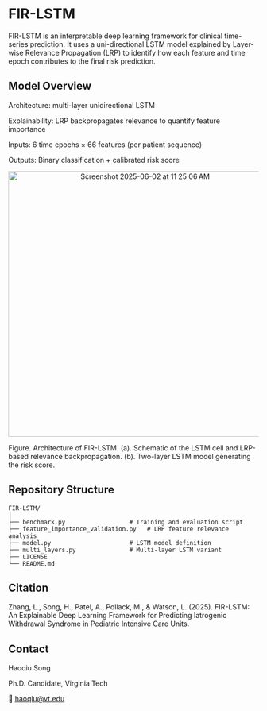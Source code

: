 # FIR-LSTM
FIR-LSTM is an interpretable deep learning framework for clinical time-series prediction.
It uses a uni-directional LSTM model explained by Layer-wise Relevance Propagation (LRP) to identify how each feature and time epoch contributes to the final risk prediction.

## Model Overview

Architecture: multi-layer unidirectional LSTM

Explainability: LRP backpropagates relevance to quantify feature importance

Inputs: 6 time epochs × 66 features (per patient sequence)

Outputs: Binary classification + calibrated risk score

<div align="center">
	<img width="535" alt="Screenshot 2025-06-02 at 11 25 06 AM" loc="center" src="https://github.com/user-attachments/assets/ea57ef88-c95d-440b-886e-55c680f2b8de" />
</div>

Figure. Architecture of FIR-LSTM. (a). Schematic of the LSTM cell and LRP-based relevance backpropagation.
(b). Two-layer LSTM model generating the risk score.

## Repository Structure

```
FIR-LSTM/
│
├── benchmark.py                  # Training and evaluation script
├── feature_importance_validation.py   # LRP feature relevance analysis
├── model.py                      # LSTM model definition
├── multi_layers.py               # Multi-layer LSTM variant
├── LICENSE
└── README.md
```

## Citation

Zhang, L., Song, H., Patel, A., Pollack, M., & Watson, L. (2025). FIR-LSTM: An Explainable Deep Learning Framework for Predicting Iatrogenic Withdrawal Syndrome in Pediatric Intensive Care Units.

## Contact

Haoqiu Song

Ph.D. Candidate, Virginia Tech

📧 haoqiu@vt.edu
